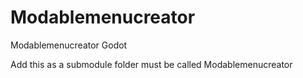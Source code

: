 # Modablemenucreator
Modablemenucreator Godot

Add this as a submodule folder must be called Modablemenucreator
